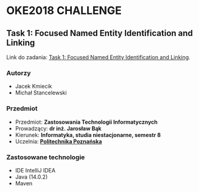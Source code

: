 # OKE2018 CHALLENGE 

## Task 1: Focused Named Entity Identification and Linking
Link do zadania: [Task 1: Focused Named Entity Identification and Linking](https://project-hobbit.eu/challenges/oke2018-challenge-eswc-2018/tasks/#task1).

### Autorzy
- Jacek Kmiecik
- Michał Stancelewski
 
### Przedmiot
- Przedmiot: **Zastosowania Technologii Informatycznych** 
- Prowadzący: **dr inż. Jarosław Bąk** 
- Kierunek: **Informatyka, studia niestacjonarne, semestr 8** 
- Uczelnia: **[Politechnika Poznańska](https://put.poznan.pl/)** 

### Zastosowane technologie
- IDE IntelliJ IDEA
- Java (14.0.2)
- Maven
